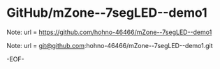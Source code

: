 # GitHub/mZone--7segLED--demo1

Note: 	url = https://github.com/hohno-46466/mZone--7segLED--demo1

Note:   url = git@github.com:hohno-46466/mZone--7segLED--demo1.git

-EOF-
